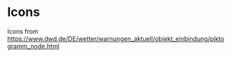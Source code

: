 

# Icons
Icons from https://www.dwd.de/DE/wetter/warnungen_aktuell/objekt_einbindung/piktogramm_node.html